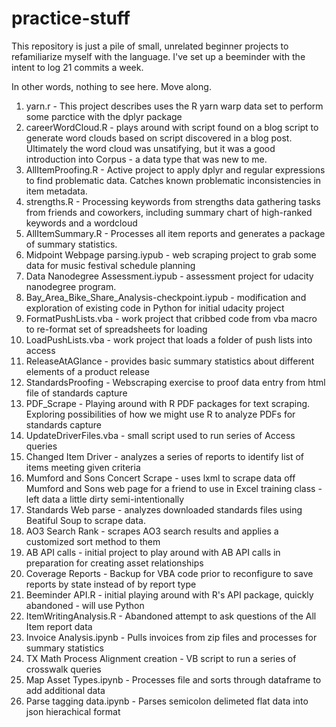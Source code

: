 # practice-stuff

This repository is just a pile of small, unrelated beginner projects to refamiliarize myself with the language. I've set up a beeminder with the intent to log 21 commits a week. 

In other words, nothing to see here. Move along.

1. yarn.r - This project describes uses the R yarn warp data set to perform some parctice with the dplyr package  
2. careerWordCloud.R - plays around with script found on a blog script to generate word clouds based on script discovered in a blog post. Ultimately the word cloud was unsatifying, but it was a good introduction into Corpus - a data type that was new to me.  
3. AllItemProofing.R - Active project to apply dplyr and regular expressions to find problematic data. Catches known problematic inconsistencies in item metadata.
4. strengths.R - Processing keywords from strengths data gathering tasks from friends and coworkers, including summary chart of high-ranked keywords and a wordcloud  
5. AllItemSummary.R - Processes all item reports and generates a package of summary statistics. 
6. Midpoint Webpage parsing.iypub - web scraping project to grab some data for music festival schedule planning
7. Data Nanodegree Assessment.iypub - assessment project for udacity nanodegree program. 
8. Bay_Area_Bike_Share_Analysis-checkpoint.iypub - modification and exploration of existing code in Python for initial udacity project
9. FormatPushLists.vba - work project that cribbed code from vba macro to re-format set of spreadsheets for loading
10. LoadPushLists.vba - work project that loads a folder of push lists into access
11. ReleaseAtAGlance - provides basic summary statistics about different elements of a product release
12. StandardsProofing - Webscraping exercise to proof data entry from html file of standards capture
13. PDF_Scrape - Playing around with R PDF packages for text scraping. Exploring possibilities of how we might use R to analyze PDFs for standards capture
14. UpdateDriverFiles.vba - small script used to run series of Access queries
15. Changed Item Driver - analyzes a series of reports to identify list of items meeting given criteria
16. Mumford and Sons Concert Scrape - uses lxml to scrape data off Mumford and Sons web page for a friend to use in Excel training class - left data a little dirty semi-intentionally
17. Standards Web parse - analyzes downloaded standards files using Beatiful Soup to scrape data.
18. AO3 Search Rank - scrapes AO3 search results and applies a customized sort method to them
19. AB API calls - initial project to play around with AB API calls in preparation for creating asset relationships
20. Coverage Reports - Backup for VBA code prior to reconfigure to save reports by state instead of by report type
21. Beeminder API.R - initial playing around with R's API package, quickly abandoned - will use Python
22. ItemWritingAnalysis.R - Abandoned attempt to ask questions of the All Item report data
23. Invoice Analysis.ipynb - Pulls invoices from zip files and processes for summary statistics
24. TX Math Process Alignment creation - VB script to run a series of crosswalk queries
25. Map Asset Types.ipynb - Processes file and sorts through dataframe to add additional data
26. Parse tagging data.ipynb - Parses semicolon delimeted flat data into json hierachical format

